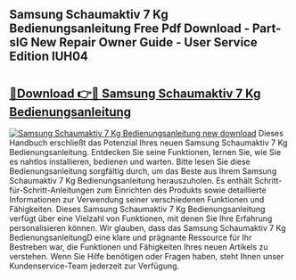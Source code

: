 ## Samsung Schaumaktiv 7 Kg Bedienungsanleitung Free Pdf Download - Part-sIG New Repair Owner Guide - User Service Edition IUH04

# <h2><a href="http://df4rxi.blite.top/?on=Samsung+Schaumaktiv+7+Kg+Bedienungsanleitung">🔗Download 👉🔴 Samsung Schaumaktiv 7 Kg Bedienungsanleitung</a></h2>

[![Samsung Schaumaktiv 7 Kg Bedienungsanleitung new download](https://i.imgur.com/lujVjoI.png)](http://df4rxi.blite.top/?on=Samsung+Schaumaktiv+7+Kg+Bedienungsanleitung)
Dieses Handbuch erschließt das Potenzial Ihres neuen Samsung Schaumaktiv 7 Kg Bedienungsanleitung. Entdecken Sie seine Funktionen, lernen Sie, wie Sie es nahtlos installieren, bedienen und warten. Bitte lesen Sie diese Bedienungsanleitung sorgfältig durch, um das Beste aus Ihrem Samsung Schaumaktiv 7 Kg Bedienungsanleitung herauszuholen. Es enthält Schritt-für-Schritt-Anleitungen zum Einrichten des Produkts sowie detaillierte Informationen zur Verwendung seiner verschiedenen Funktionen und Fähigkeiten. Dieses Samsung Schaumaktiv 7 Kg Bedienungsanleitung verfügt über eine Vielzahl von Funktionen, mit denen Sie Ihre Erfahrung personalisieren können. Wir glauben, dass das Samsung Schaumaktiv 7 Kg BedienungsanleitungD eine klare und prägnante Ressource für Ihr Bestreben war, die Funktionen und Fähigkeiten Ihres neuen Artikels zu verstehen. Wenn Sie Hilfe benötigen oder Fragen haben, steht Ihnen unser Kundenservice-Team jederzeit zur Verfügung.
